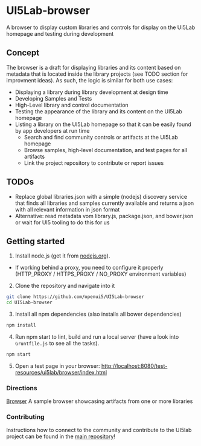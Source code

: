 # UI5Lab-browser
A browser to display custom libraries and controls for display on the UI5Lab homepage and testing during development

## Concept

The browser is a draft for displaying libraries and its content based on metadata that is located inside the library projects (see TODO section for improvment ideas). As such, the logic is similar for both use cases:
* Displaying a library during library development at design time
 * Developing Samples and Tests
 * High-Level library and control documentation
 * Testing the appearance of the library and its content on the UI5Lab homepage
* Listing a library on the UI5Lab homepage so that it can be easily found by app developers at run time
  * Search and find community controls or artifacts at the UI5Lab homepage
  * Browse samples, high-level documentation, and test pages for all artifacts
  * Link the project repository to contribute or report issues

## TODOs
* Replace global libraries.json with a simple (nodejs) discovery service that finds all libraries and samples currently available and returns a json with all relevant information in json format
* Alternative: read metadata vom library.js, package.json, and bower.json or wait for UI5 tooling to do this for us

## Getting started

1. Install node.js (get it from [nodejs.org](http://nodejs.org/)).
 * If working behind a proxy, you need to configure it properly (HTTP_PROXY / HTTPS_PROXY / NO_PROXY environment variables)

2. Clone the repository and navigate into it
```sh
git clone https://github.com/openui5/UI5Lab-browser
cd UI5Lab-browser
```
3. Install all npm dependencies (also installs all bower dependencies)
```sh
npm install
```

4. Run npm start to lint, build and run a local server (have a look into `Gruntfile.js` to see all the tasks).
```sh
npm start
```

5. Open a test page in your browser: [http://localhost:8080/test-resources/ui5lab/browser/index.html](http://localhost:8080/test-resources/ui5lab/browser/index.html)

### Directions

[Browser](http://localhost:8080/test-resources/ui5lab/browser/index.html) A sample browser showcasing artifacts from one or more libraries

### Contributing

Instructions how to connect to the community and contribute to the UI5lab project can be found in the [main repository](https://github.com/openui5/UI5Lab/)!
